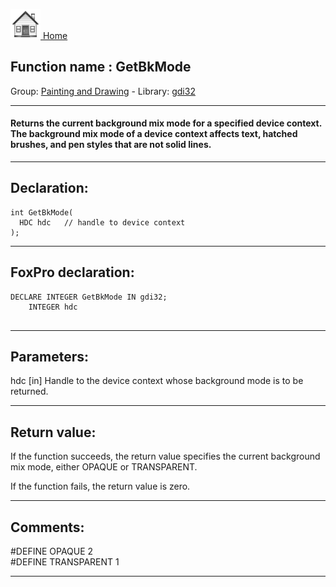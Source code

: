 [<img src="../../images/home.png"> Home ](https://github.com/VFPX/Win32API)  

## Function name : GetBkMode
Group: [Painting and Drawing](../../functions_group.md#Painting_and_Drawing)  -  Library: [gdi32](../../../libraries.md#gdi32)  
***  


#### Returns the current background mix mode for a specified device context. The background mix mode of a device context affects text, hatched brushes, and pen styles that are not solid lines.
***  


## Declaration:
```foxpro  
int GetBkMode(
  HDC hdc   // handle to device context
);  
```  
***  


## FoxPro declaration:
```foxpro  
DECLARE INTEGER GetBkMode IN gdi32;
	INTEGER hdc
  
```  
***  


## Parameters:
hdc 
[in] Handle to the device context whose background mode is to be returned.   
***  


## Return value:
If the function succeeds, the return value specifies the current background mix mode, either OPAQUE or TRANSPARENT. 

If the function fails, the return value is zero. 
  
***  


## Comments:
#DEFINE OPAQUE       2  
#DEFINE TRANSPARENT  1  
  
***  

